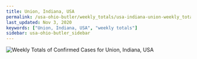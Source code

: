 ```yaml
---
title: Union, Indiana, USA
permalink: /usa-ohio-butler/weekly_totals/usa-indiana-union-weekly_totals.html
last_updated: Nov 3, 2020
keywords: ["Union, Indiana, USA", "weekly totals"]
sidebar: usa-ohio-butler_sidebar
---
```


![Weekly Totals of Confirmed Cases for Union, Indiana, USA](/covid_tracker/images/graphs/usa-indiana-union-weekly_totals_graph.png)
